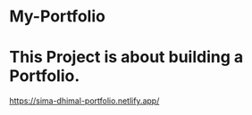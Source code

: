 # My-Portfolio

# This Project is about building a Portfolio. 
 https://sima-dhimal-portfolio.netlify.app/
